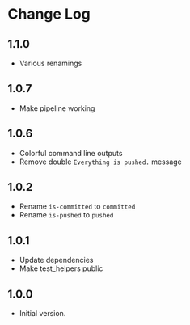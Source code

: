 # Change Log

## 1.1.0

- Various renamings

## 1.0.7

- Make pipeline working

## 1.0.6

- Colorful command line outputs
- Remove double `Everything is pushed.` message

## 1.0.2

- Rename `is-committed` to `committed`
- Rename `is-pushed` to `pushed`

## 1.0.1

- Update dependencies
- Make test_helpers public

## 1.0.0

- Initial version.
